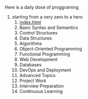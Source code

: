 Here is a daily dose of proggraming

1. starting from a very zero to a hero
   1. [index.html](index.html)
   2. Basic Syntax and Semantics
   3. Control Structures
   4. Data Structures
   5. Algorithms
   6. Object-Oriented Programming
   7. Functional Programming
   8. Web Development
   9. Databases
   10. DevOps and Deployment
   11. Advanced Topics
   12. Project Work
   13. Interview Preparation
   14. Continuous Learning

